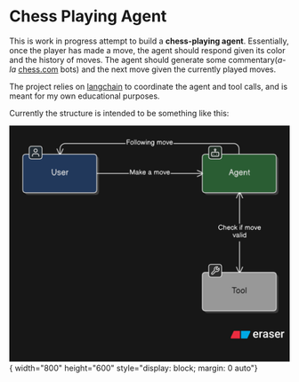 # Chess Playing Agent

This is work in progress attempt to build a **chess-playing agent**.
Essentially, once the player has made a move, the agent should respond given its color and the history of moves.
The agent should generate some commentary(*a-la* [chess.com](chess.com) bots) and the next move given the currently played moves.

The project relies on [langchain](https://www.langchain.com/langchain) to coordinate the agent and tool calls, and is meant for my own educational purposes.

Currently the structure is intended to be something like this:

![Diagram](./img/diagram.svg){ width="800" height="600" style="display: block; margin: 0 auto"}
